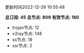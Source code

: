 更新时间2022-12-26 10:55:48

**总订阅: 45**
**总节点: 809**
**有效节点: 180**
- trojan节点: 12
- v2ray节点: 148
- ss节点: 18
- ssr节点: 2
